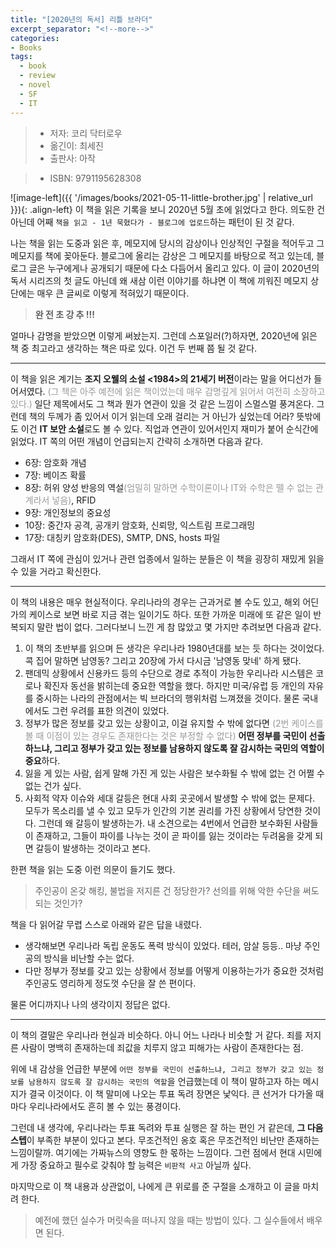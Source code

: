 ```yaml
---
title: "[2020년의 독서] 리틀 브라더"
excerpt_separator: "<!--more-->"
categories:
- Books
tags:
  - book
  - review
  - novel
  - SF
  - IT
---
```


> * 저자: 코리 닥터로우
> * 옮긴이: 최세진
> * 출판사: 아작
<!--more-->
> * ISBN: 9791195628308

![image-left]({{ '/images/books/2021-05-11-little-brother.jpg' | relative_url }}){: .align-left} 이 책을 읽은 기록을 보니 2020년 5월 초에 읽었다고 한다. 의도한 건 아닌데 어째 `책을 읽고 - 1년 묵혔다가 - 블로그에 업로드`하는 패턴이 된 것 같다.

나는 책을 읽는 도중과 읽은 후, 메모지에 당시의 감상이나 인상적인 구절을 적어두고 그 메모지를 책에 꽂아둔다. 블로그에 올리는 감상은 그 메모지를 바탕으로 적고 있는데, 블로그 글은 누구에게나 공개되기 때문에 다소 다듬어서 올리고 있다. 이 글이 2020년의 독서 시리즈의 첫 글도 아닌데 왜 새삼 이런 이야기를 하냐면 이 책에 끼워진 메모지 상단에는 매우 큰 글씨로 이렇게 적혀있기 때문이다.

> **완 전 초 강 추 !!!**

얼마나 감명을 받았으면 이렇게 써놨는지. 그런데 스포일러(?)하자면, 2020년에 읽은 책 중 최고라고 생각하는 책은 따로 있다. 이건 두 번째 쯤 될 것 같다.

***

이 책을 읽은 계기는 **조지 오웰의 소설 &lt;1984&gt;의 21세기 버전**이라는 말을 어디선가 들어서였다. <font color="#999999">(그 책은 아주 예전에 읽은 책이었는데 매우 감명깊게 읽어서 여전히 소장하고 있다.)</font> 일단 제목에서도 그 책과 뭔가 연관이 있을 것 같은 느낌이 스멀스멀 풍겨온다. 그런데 책의 두께가 좀 있어서 이거 읽는데 오래 걸리는 거 아닌가 싶었는데 어라? 뜻밖에도 이건 **IT 보안 소설**로도 볼 수 있다. 직업과 연관이 있어서인지 재미가 붙어 순식간에 읽었다. IT 쪽의 어떤 개념이 언급되는지 간략히 소개하면 다음과 같다.

* 6장: 암호화 개념
* 7장: 베이즈 확률
* 8장: 허위 양성 반응의 역설<font color="#999999">(엄밀히 말하면 수학이론이나 IT와 수학은 뗄 수 없는 관계라서 넣음)</font>, RFID
* 9장: 개인정보의 중요성
* 10장: 중간자 공격, 공개키 암호화, 신뢰망, 익스트림 프로그래밍
* 17장: 대칭키 암호화(DES), SMTP, DNS, hosts 파일

그래서 IT 쪽에 관심이 있거나 관련 업종에서 일하는 분들은 이 책을 굉장히 재밌게 읽을 수 있을 거라고 확신한다.

***

이 책의 내용은 매우 현실적이다. 우리나라의 경우는 근과거로 볼 수도 있고, 해외 어딘가의 케이스로 보면 바로 지금 겪는 일이기도 하다. 또한 가까운 미래에 또 같은 일이 반복되지 말란 법이 없다. 그러다보니 느낀 게 참 많았고 몇 가지만 추려보면 다음과 같다.

1. 이 책의 초반부를 읽으며 든 생각은 우리나라 1980년대를 보는 듯 하다는 것이었다. 콕 집어 말하면 남영동? 그리고 20장에 가서 다시금 '남영동 맞네' 하게 됐다.
2. 팬데믹 상황에서 신용카드 등의 수단으로 경로 추적이 가능한 우리나라 시스템은 코로나 확진자 동선을 밝히는데 중요한 역할을 했다. 하지만 미국/유럽 등 개인의 자유를 중시하는 나라의 관점에서는 빅 브라더의 행위처럼 느껴졌을 것이다. 물론 국내에서도 그런 우려를 표한 의견이 있었다.
3. 정부가 많은 정보를 갖고 있는 상황이고, 이걸 유지할 수 밖에 없다면 <font color="#999999">(2번 케이스를 볼 때 이점이 있는 경우도 존재한다는 것은 부정할 수 없다)</font> **어떤 정부를 국민이 선출하느냐, 그리고 정부가 갖고 있는 정보를 남용하지 않도록 잘 감시하는 국민의 역할이 중요**하다.
4. 잃을 게 있는 사람, 쉽게 말해 가진 게 있는 사람은 보수화될 수 밖에 없는 건 어쩔 수 없는 건가 싶다.
5. 사회적 약자 이슈와 세대 갈등은 현대 사회 곳곳에서 발생할 수 밖에 없는 문제다. 모두가 목소리를 낼 수 있고 모두가 인간의 기본 권리를 가진 상황에서 당연한 것이다. 그런데 왜 갈등이 발생하는가. 내 소견으로는 4번에서 언급한 보수화된 사람들이 존재하고, 그들이 파이를 나누는 것이 곧 파이를 잃는 것이라는 두려움을 갖게 되면 갈등이 발생하는 것이라고 본다.

한편 책을 읽는 도중 이런 의문이 들기도 했다.

> 주인공이 온갖 해킹, 불법을 저지른 건 정당한가? 선의를 위해 악한 수단을 써도 되는 것인가?

책을 다 읽어갈 무렵 스스로 아래와 같은 답을 내렸다.

- 생각해보면 우리나라 독립 운동도 폭력 방식이 있었다. 테러, 암살 등등.. 마냥 주인공의 방식을 비난할 수는 없다.
- 다만 정부가 정보를 갖고 있는 상황에서 정보를 어떻게 이용하는가가 중요한 것처럼 주인공도 영리하게 정도껏 수단을 잘 쓴 편이다.

물론 어디까지나 나의 생각이지 정답은 없다.

***

이 책의 결말은 우리나라 현실과 비슷하다. 아니 어느 나라나 비슷할 거 같다. 죄를 저지른 사람이 명백히 존재하는데 죄값을 치루지 않고 피해가는 사람이 존재한다는 점.

위에 내 감상을 언급한 부분에 `어떤 정부를 국민이 선출하느냐, 그리고 정부가 갖고 있는 정보를 남용하지 않도록 잘 감시하는 국민의 역할`을 언급했는데 이 책이 말하고자 하는 메시지가 결국 이것이다. 이 책 말미에 나오는 투표 독려 장면은 낯익다. 큰 선거가 다가올 때마다 우리나라에서도 흔히 볼 수 있는 풍경이다.

그런데 내 생각에, 우리나라는 투표 독려와 투표 실행은 잘 하는 편인 거 같은데, **그 다음 스텝**이 부족한 부분이 있다고 본다. 무조건적인 옹호 혹은 무조건적인 비난만 존재하는 느낌이랄까. 여기에는 가짜뉴스의 영향도 한 몫하는 느낌이다. 그런 점에서 현대 시민에게 가장 중요하고 필수로 갖춰야 할 능력은 `비판적 사고` 아닐까 싶다.

마지막으로 이 책 내용과 상관없이, 나에게 큰 위로를 준 구절을 소개하고 이 글을 마치려 한다.

> 예전에 했던 실수가 머릿속을 떠나지 않을 때는 방법이 있다. 그 실수들에서 배우면 된다.